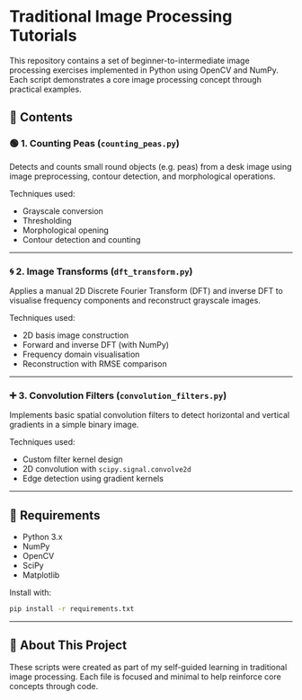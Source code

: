 # Traditional Image Processing Tutorials

This repository contains a set of beginner-to-intermediate image processing exercises implemented in Python using OpenCV and NumPy. Each script demonstrates a core image processing concept through practical examples.

## 📂 Contents

### 🟢 1. Counting Peas (`counting_peas.py`)
Detects and counts small round objects (e.g. peas) from a desk image using image preprocessing, contour detection, and morphological operations.

Techniques used:
- Grayscale conversion
- Thresholding
- Morphological opening
- Contour detection and counting

---

### 🌀 2. Image Transforms (`dft_transform.py`)
Applies a manual 2D Discrete Fourier Transform (DFT) and inverse DFT to visualise frequency components and reconstruct grayscale images.

Techniques used:
- 2D basis image construction
- Forward and inverse DFT (with NumPy)
- Frequency domain visualisation
- Reconstruction with RMSE comparison

---

### ➕ 3. Convolution Filters (`convolution_filters.py`)
Implements basic spatial convolution filters to detect horizontal and vertical gradients in a simple binary image.

Techniques used:
- Custom filter kernel design
- 2D convolution with `scipy.signal.convolve2d`
- Edge detection using gradient kernels

---

## 🧰 Requirements

- Python 3.x
- NumPy
- OpenCV
- SciPy
- Matplotlib

Install with:

```bash
pip install -r requirements.txt
```

---

## 🧠 About This Project

These scripts were created as part of my self-guided learning in traditional image processing. Each file is focused and minimal to help reinforce core concepts through code.
